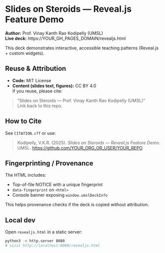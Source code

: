 # Slides on Steroids — Reveal.js Feature Demo

**Author:** Prof. Vinay Kanth Rao Kodipelly (UMSL)  
**Live deck:** https://YOUR_GH_PAGES_DOMAIN/revealjs.html

This deck demonstrates interactive, accessible teaching patterns (Reveal.js + custom widgets).

## Reuse & Attribution

- **Code:** MIT License  
- **Content (slides text, figures):** CC BY 4.0  
If you reuse, please cite:  
> “Slides on Steroids — Prof. Vinay Kanth Rao Kodipelly (UMSL)”  
Link back to this repo.

## How to Cite
See `CITATION.cff` or use:
> Kodipelly, V.K.R. (2025). *Slides on Steroids — Reveal.js Feature Demo*. UMSL. https://github.com/YOUR_ORG_OR_USER/YOUR_REPO

## Fingerprinting / Provenance
The HTML includes:
- Top-of-file NOTICE with a unique fingerprint
- `data-fingerprint` on `<html>`
- Console banner exposing `window.umslDeckInfo`

This helps provenance checks if the deck is copied without attribution.

## Local dev
Open `revealjs.html` in a static server:
```bash
python3 -m http.server 8080
# visit http://localhost:8080/revealjs.html
